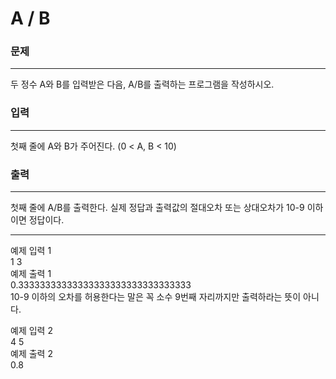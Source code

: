 # A / B

### 문제

---

두 정수 A와 B를 입력받은 다음, A/B를 출력하는 프로그램을 작성하시오.

### 입력

---

첫째 줄에 A와 B가 주어진다. (0 < A, B < 10)

### 출력

---

첫째 줄에 A/B를 출력한다. 실제 정답과 출력값의 절대오차 또는 상대오차가 10-9 이하이면 정답이다.

---

예제 입력 1 <br>
1 3 <br>
예제 출력 1 <br>
0.33333333333333333333333333333333 <br>
10-9 이하의 오차를 허용한다는 말은 꼭 소수 9번째 자리까지만 출력하라는 뜻이 아니다. <br>

예제 입력 2 <br>
4 5 <br>
예제 출력 2 <br>
0.8